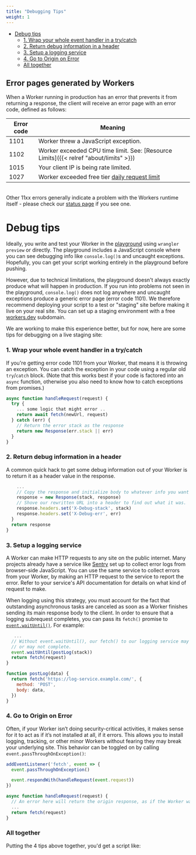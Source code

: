 ```yaml
---
title: "Debugging Tips"
weight: 1
---
```


- [Debug tips](#debug-tips)
  - [1. Wrap your whole event handler in a try/catch](#1-wrap-your-whole-event-handler-in-a-try-catch)
  - [2. Return debug information in a header](#2-return-debug-information-in-a-header)
  - [3. Setup a logging service](#3-setup-a-logging-service)
  - [4. Go to Origin on Error](#4-go-to-origin-on-error)
  - [All together](#all-together)

## Error pages generated by Workers

When a Worker running in production has an error that prevents it from returning a response, the client will receive an error page with an error code, defined as follows:

| Error code | Meaning                                                                         |
| ---------- | ------------------------------------------------------------------------------- |
| 1101       | Worker threw a JavaScript exception.                                            |
| 1102       | Worker exceeded CPU time limit. See: [Resource Limits]({{< relref "about/limits" >}}) |
| 1015       | Your client IP is being rate limited.                                           |
| 1027       | Worker exceeded free tier [daily request limit](/about/limits#Daily-Request-Limit)                                  |

<br>Other 11xx errors generally indicate a problem with the Workers runtime itself - please check our [status page](https://www.cloudflarestatus.com/) if you see one.

# Debug tips

Ideally, you write and test your Worker in the [playground](/tooling/playground) using `wrangler preview` or directly. The playground includes a JavaScript console where you can see debugging info like `console.log()`s and uncaught exceptions. Hopefully, you can get your script working entirely in the playground before pushing.

However, due to technical limitations, the playground doesn't always exactly produce what will happen in production. If you run into problems not seen in the playground, `console.log()` does not log anywhere and uncaught exceptions produce a generic error page (error code 1101). We therefore recommend deploying your script to a test or "staging" site before making it live on your real site. You can set up a staging environment with a free [workers.dev](/about/routes/#workers-dev) subdomain.

We are working to make this experience better, but for now, here are some tips for debugging on a live staging site:

### 1. Wrap your whole event handler in a try/catch

If you're getting error code 1101 from your Worker, that means it is throwing an exception. You can catch the exception in your code using a regular old `try`/`catch` block. (Note that this works best if your code is factored into an `async` function, otherwise you also need to know how to catch exceptions from promises.)

```javascript
async function handleRequest(request) {
  try {
    ... some logic that might error ..
    return await fetch(newUrl, request)
  } catch (err) {
    // Return the error stack as the response
    return new Response(err.stack || err)
  }
}
```

### 2. Return debug information in a header

A common quick hack to get some debug information out of your Worker is to return it as a header value in the response.

```javascript
	...
    // Copy the response and initialize body to whatever info you want to log
    response = new Response(stack, response)
    // Shove our rewritten URL into a header to find out what it was.
    response.headers.set('X-Debug-stack', stack)
    response.headers.set('X-Debug-err', err)
  }
  return response
}
```

### 3. Setup a logging service

A Worker can make HTTP requests to any site on the public internet. Many projects already have a service like [Sentry](https://sentry.io/) set up to collect error logs from browser-side JavaScript. You can use the same service to collect errors from your Worker, by making an HTTP request to the service to report the error. Refer to your service's API documentation for details on what kind of request to make.

When logging using this strategy, you must account for the fact that outstanding asynchronous tasks are canceled as soon as a Worker finishes sending its main response body to the client. In order to ensure that a logging subrequest completes, you can pass its `fetch()` promise to [`event.waitUntil()`](https://developer.mozilla.org/en-US/docs/Web/API/ExtendableEvent/waitUntil). For example:

```javascript
   ...
  // Without event.waitUntil(), our fetch() to our logging service may
  // or may not complete.
  event.waitUntil(postLog(stack))
  return fetch(request)
}

function postLog(data) {
  return fetch('https://log-service.example.com/', {
    method: 'POST',
    body: data,
  })
}
```

### 4. Go to Origin on Error

Often, if your Worker isn’t doing security-critical activities, it makes sense for it to act as if it’s not
installed at all, if it errors. This allows you to install logging, tracking, or other minor Workers without
fearing they may break your underlying site. This behavior can be toggled on by calling `event.passThroughOnException()`:

```javascript
addEventListener('fetch', event => {
  event.passThroughOnException()

  event.respondWith(handleRequest(event.request))
})

async function handleRequest(request) {
  // An error here will return the origin response, as if the Worker wasn’t present.
  ...
  return fetch(request)
}
```

### All together

Putting the 4 tips above together, you'd get a script like:
